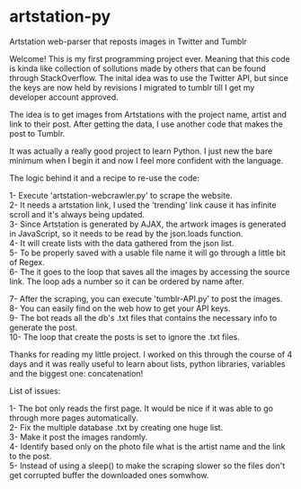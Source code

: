# artstation-py
Artstation web-parser that reposts images in Twitter and Tumblr

Welcome! This is my first programming project ever. Meaning that this code is kinda like collection of sollutions made by others that can be 
found through StackOverflow. The inital idea was to use the Twitter API, but since the keys are now held by revisions I migrated to tumblr 
till I get my developer account approved.

The idea is to get images from Artstations with the project name, artist and link to their post. After getting the data, I use another
code that makes the post to Tumblr.

It was actually a really good project to learn Python. I just new the bare minimum when I begin it and now I feel more confident 
with the language.

The logic behind it and a recipe to re-use the code:

1- Execute 'artstation-webcrawler.py' to scrape the website.   
2- It needs a artstation link, I used the 'trending' link cause it has infinite scroll and it's always being updated.  
3- Since Artstation is generated by AJAX, the artwork images is generated in JavaScript, so it needs to be read by the json.loads function.  
4- It will create lists with the data gathered from the json list.  
5- To be properly saved with a usable file name it will go through a little bit of Regex.  
6- The it goes to the loop that saves all the images by accessing the source link. The loop ads a number so it can be ordered by name after.  

7- After the scraping, you can execute 'tumblr-API.py' to post the images.  
8- You can easily find on the web how to get your API keys.  
9- The bot reads all the db's .txt files that contains the necessary info to generate the post.  
10- The loop that create the posts is set to ignore the .txt files.  

Thanks for reading my little project. I worked on this through the course of 4 days and it was really useful to learn about lists, python libraries, variables and the biggest one: concatenation!  


List of issues:

1- The bot only reads the first page. It would be nice if it was able to go through more pages automatically.  
2- Fix the multiple database .txt by creating one huge list.  
3- Make it post the images randomly.  
4- Identify based only on the photo file what is the artist name and the link to the post.  
5- Instead of using a sleep() to make the scraping slower so the files don't get corrupted buffer the downloaded ones somwhow.  


